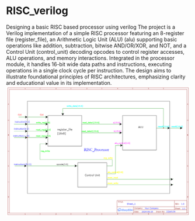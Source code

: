 # RISC_verilog
Designing a basic RISC based processor using verilog
The project is a Verilog implementation of a simple RISC processor featuring an 8-register file (register_file), an Arithmetic Logic Unit (ALU) (alu) supporting basic operations like addition, subtraction, bitwise AND/OR/XOR, and NOT, and a Control Unit (control_unit) decoding opcodes to control register accesses, ALU operations, and memory interactions. Integrated in the processor module, it handles 16-bit wide data paths and instructions, executing operations in a single clock cycle per instruction. The design aims to illustrate foundational principles of RISC architectures, emphasizing clarity and educational value in its implementation.
![](RISC_Processor_Schematic.png)
